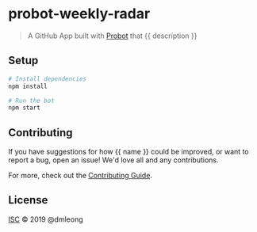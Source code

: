 # probot-weekly-radar

> A GitHub App built with [Probot](https://github.com/probot/probot) that {{ description }}

## Setup

```sh
# Install dependencies
npm install

# Run the bot
npm start
```

## Contributing

If you have suggestions for how {{ name }} could be improved, or want to report a bug, open an issue! We'd love all and any contributions.

For more, check out the [Contributing Guide](CONTRIBUTING.md).

## License

[ISC](LICENSE) © 2019 @dmleong
